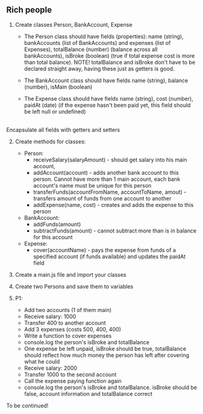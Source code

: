 ## Rich people

1. Create classes Person, BankAccount, Expense
    * The Person class should have fields (properties): name (string),
    bankAccounts (list of BankAccounts) and expenses (list of Expenses),
    totalBalance (number) (balance across all bankAccounts),
    isBroke (boolean) (true if total expense cost is more than total balance).
    NOTE! totalBalance and isBroke don't have to be declared straight away, having these just as getters is good.

    * The BankAccount class should have fields name (string), balance (number), 
    isMain (boolean)

    * The Expense class should have fields name (string), cost (number), paidAt (date)
    (if the expense hasn't been paid yet, this field should be left null or undefined)
<br/>
Encapsulate all fields with getters and setters <br/>

2. Create methods for classes:
    * Person:
        * receiveSalary(salaryAmount) - should get salary into his main account,
        * addAccount(account) - adds another bank account to this person. Cannot have more than 1 main account,
        each bank account's name must be unique for this person
        * transferFunds(accountFromName, accountToName, amout) - transfers amount of funds from one account to another
        * addExpense(name, cost) - creates and adds the expense to this person
    * BankAccount:
        * addFunds(amount)
        * subtractFunds(amount) - cannot subtract more than is in balance for this account
    * Expense:
        * cover(accountName) - pays the expense from funds of a specified account (if funds available)
        and updates the paidAt field

3. Create a main.js file and import your classes
4. Create two Persons and save them to variables
5. P1:
    * Add two accounts (1 of them main)
    * Receive salary: 1000
    * Transfer 400 to another account
    * Add 3 expenses (costs 500, 400, 400)
    * Write a function to cover expenses
    * console.log the person's isBroke and totalBalance
    * One expense be left unpaid, isBroke should be true, totalBalance should reflect how much money the person has
    left after covering what he could
    * Receive salary: 2000
    * Transfer 1000 to the second account
    * Call the expense paying function again
    * console.log the person's isBroke and totalBalance. isBroke should be false,
    account information and totalBalance correct

To be continued!
